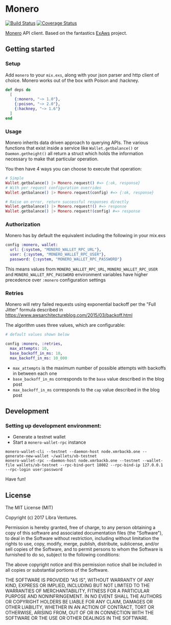 # Monero
[![Build Status](https://travis-ci.org/libra-ventures/monero.svg?branch=master)](https://travis-ci.org/libra-ventures/monero)
[![Coverage Status](https://coveralls.io/repos/github/libra-ventures/monero/badge.svg?branch=master)](https://coveralls.io/github/libra-ventures/monero?branch=master)

[Monero](https://getmonero.org) API client. Based on the fantastics [ExAws](https://github.com/CargoSense/ex_aws) project.

## Getting started

### Setup

Add `monero` to your `mix.exs`, along with your json parser and http client of
choice. Monero works out of the box with Poison and :hackney.

```elixir
def deps do
  [
    {:monero, "~> 1.0"},
    {:poison, "~> 2.0"},
    {:hackney, "~> 1.6"}
  ]
end
```
### Usage

Monero inherits data driven approach to querying APIs. The various
functions that exist inside a service like `Wallet.getbalance()` or
`Daemon.getheight()` all return a struct which holds the information necessary
to make that particular operation.

You then have 4 ways you can choose to execute that operation:

```elixir
# Simple
Wallet.getbalance() |> Monero.request() #=> {:ok, response}
# With per request configuration overrides
Wallet.getbalance() |> Monero.request(config) #=> {:ok, response}

# Raise on error, return successful responses directly
Wallet.getbalance() |> Monero.request!() #=> response
Wallet.getbalance() |> Monero.request!(config) #=> response
```

### Authorization

Monero has by default the equivalent including the following in your mix.exs

```elixir
config :monero, wallet:
  url: {:system, "MONERO_WALLET_RPC_URL"},
  user: {:system, "MONERO_WALLET_RPC_USER"},
  password: {:system, "MONERO_WALLET_RPC_PASSWORD"}
```

This means values from  `MONERO_WALLET_RPC_URL`, `MONERO_WALLET_RPC_USER` and `MONERO_WALLET_RPC_PASSWORD` environment
variables have higher precedence over `:monero` configuration settings

### Retries

Monero will retry failed requests using exponential backoff per the "Full
Jitter" formula described in
https://www.awsarchitectureblog.com/2015/03/backoff.html

The algorithm uses three values, which are configurable:

```elixir
# default values shown below

config :monero, :retries,
  max_attempts: 10,
  base_backoff_in_ms: 10,
  max_backoff_in_ms: 10_000
```

* `max_attempts` is the maximum number of possible attempts with backoffs in between each one
* `base_backoff_in_ms` corresponds to the `base` value described in the blog post
* `max_backoff_in_ms` corresponds to the `cap` value described in the blog post


## Development

### Setting up development environment:
- Generate a testnet wallet
- Start a `monero-wallet-rpc` instance

```
monero-wallet-cli --testnet --daemon-host node.xmrbackb.one --generate-new-wallet ~/wallets/xb-testnet
monero-wallet-rpc --daemon-host node.xmrbackb.one --testnet --wallet-file wallets/xb-testnet --rpc-bind-port 18082 --rpc-bind-ip 127.0.0.1 --rpc-login user:password
```

Have fun!


## License

The MIT License (MIT)

Copyright (c) 2017 Libra Ventures.

Permission is hereby granted, free of charge, to any person obtaining a copy
of this software and associated documentation files (the "Software"), to deal
in the Software without restriction, including without limitation the rights
to use, copy, modify, merge, publish, distribute, sublicense, and/or sell
copies of the Software, and to permit persons to whom the Software is
furnished to do so, subject to the following conditions:

The above copyright notice and this permission notice shall be included in
all copies or substantial portions of the Software.

THE SOFTWARE IS PROVIDED "AS IS", WITHOUT WARRANTY OF ANY KIND, EXPRESS OR
IMPLIED, INCLUDING BUT NOT LIMITED TO THE WARRANTIES OF MERCHANTABILITY,
FITNESS FOR A PARTICULAR PURPOSE AND NONINFRINGEMENT. IN NO EVENT SHALL THE
AUTHORS OR COPYRIGHT HOLDERS BE LIABLE FOR ANY CLAIM, DAMAGES OR OTHER
LIABILITY, WHETHER IN AN ACTION OF CONTRACT, TORT OR OTHERWISE, ARISING FROM,
OUT OF OR IN CONNECTION WITH THE SOFTWARE OR THE USE OR OTHER DEALINGS IN
THE SOFTWARE.
